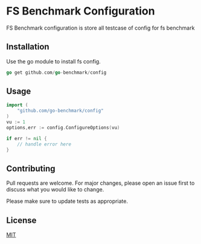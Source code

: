 # FS Benchmark Configuration 

FS Benchmark configuration is store all testcase of config for fs benchmark

## Installation

Use the go module to install fs config.

```go
go get github.com/go-benchmark/config
```

## Usage

```go
import (
    "github.com/go-benchmark/config"
)
vu := 1
options,err := config.ConfigureOptions(vu)

if err != nil {
    // handle error here
}
```

## Contributing
Pull requests are welcome. For major changes, please open an issue first to discuss what you would like to change.

Please make sure to update tests as appropriate.

## License
[MIT](https://choosealicense.com/licenses/mit/)